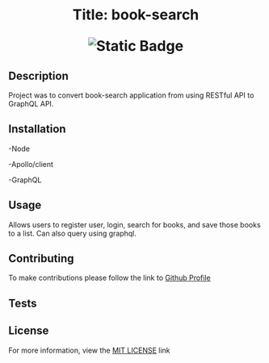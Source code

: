 
# <p align="center">Title: book-search</p> <p align="center">![Static Badge](https://img.shields.io/badge/License-MIT-blue)</p>

## Description
Project was to convert book-search application from using RESTful API to GraphQL API.
    
## Installation
-Node

-Apollo/client

-GraphQL

## Usage
Allows users to register user, login, search for books, and save those books to a list. Can also query using  graphql. 
    
## Contributing
To make contributions please follow the link to [Github Profile](https://github.com/justin-schultz37/book-search-engine)
    
## Tests

## License
For more information, view the [MIT LICENSE](https://choosealicense.com/licenses/mit/) link